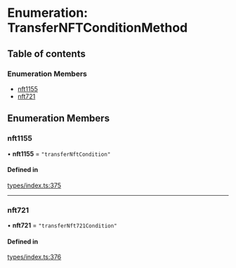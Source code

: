 # Enumeration: TransferNFTConditionMethod

## Table of contents

### Enumeration Members

- [nft1155](TransferNFTConditionMethod.md#nft1155)
- [nft721](TransferNFTConditionMethod.md#nft721)

## Enumeration Members

### nft1155

• **nft1155** = ``"transferNftCondition"``

#### Defined in

[types/index.ts:375](https://github.com/nevermined-io/components-catalog/blob/47f3928/lib/src/types/index.ts#L375)

___

### nft721

• **nft721** = ``"transferNft721Condition"``

#### Defined in

[types/index.ts:376](https://github.com/nevermined-io/components-catalog/blob/47f3928/lib/src/types/index.ts#L376)
